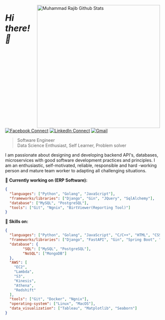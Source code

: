 [<img align="right" width="400" src="https://github-readme-stats.vercel.app/api?username=muhammad-rajib&&show_icons=true&theme=tokyonight&count_private=true" alt="Muhammad Rajib Github Stats"/>](https://github.com/muhammad-rajib)

# *Hi there! 👋*

[![Facebook Connect](https://img.shields.io/badge/Facebook-1877F2?style=for-the-badge&logo=facebook&logoColor=white)](https://www.facebook.com/muhammadrajib8521/)
[![LinkedIn Connect](https://img.shields.io/badge/LinkedIn-0077B5?style=for-the-badge&logo=linkedin&logoColor=white)](https://www.linkedin.com/in/muhammad-rajib-5369921b7/)
[![Gmail](https://img.shields.io/badge/Gmail-D14836?style=for-the-badge&logo=gmail&logoColor=white)](mailto:rajibhossain8521@gmail.com?subject=From%20GitHub&&body=Hi,%20there.%20Found%20you%20on%20GitHub!%20Let's%20talk%20about...)

> Software Engineer <br/>
> Data Science Enthusiast, Self Learner, Problem solver

I am passionate about designing and developing backend API's, databases, 
microservices with good software development practices and principles. I 
am an enthusiastic, self-motivated, reliable, responsible and hard -working 
person and mature team worker to adapting all challenging situations.

🔭 <b>Currently working on (ERP Software):</b>
```json
{
  "languages": ["Python", "Golang", "JavaScript"],
  "frameworks/libraries": ["Django", "Gin", "JQuery", "SqlAlchemy"],
  "database": ["MySQL", "PostgreSQL"],
  "tools": ["Git", "Ngnix", "BirtViewer(Reporting Tool)"]
}
```

🔭 <b>Skills on:</b>
```json
{
  "languages": ["Python", "Golang", "JavaScript", "C/C++", "HTML", "CSS"],
  "frameworks/libraries": ["Django", "FastAPI", "Gin", "Spring Boot", "SqlAlchemy", "NumPy", "Pandas"],
  "database": {
        "SQL": ["MySQL", "PostgreSQL"],
        "NoSQL": ["MongoDB"]
  },
  "AWS": [
    "EC2",
    "Lambda",
    "S3",
    "Kinesis",
    "Athena",
    "Redshift"
  ],
  "tools": ["Git", "Docker", "Ngnix"],
  "operating-system": ["Linux", "MacOS"],
  "data_visualization": ["Tableau", "Matplotlib", "Seaborn"]
}
```
